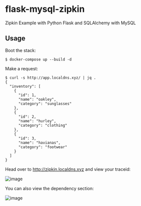 # flask-mysql-zipkin
Zipkin Example with Python Flask and SQLAlchemy with MySQL

## Usage

Boot the stack:

```
$ docker-compose up --build -d
```

Make a request:

```
$ curl -s http://app.localdns.xyz/ | jq .
{
  "inventory": [
    {
      "id": 1,
      "name": "oakley",
      "category": "sunglasses"
    },
    {
      "id": 2,
      "name": "hurley",
      "category": "clothing"
    },
    {
      "id": 3,
      "name": "havianas",
      "category": "footwear"
    }
  ]
}
```

Head over to http://zipkin.localdns.xyz and view your traceid:

![image](https://user-images.githubusercontent.com/567298/113971482-279b9e80-9839-11eb-9a9c-762b0c70f8bf.png)

You can also view the dependency section:

![image](https://user-images.githubusercontent.com/567298/113971561-4e59d500-9839-11eb-98e5-6876cd0107f3.png)
